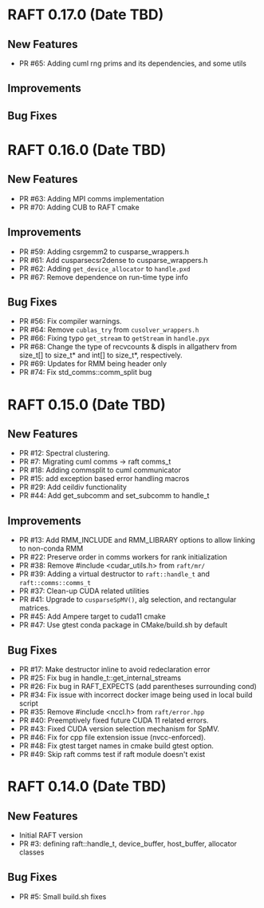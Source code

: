 # RAFT 0.17.0 (Date TBD)

## New Features
- PR #65: Adding cuml rng prims and its dependencies, and some utils

## Improvements

## Bug Fixes

# RAFT 0.16.0 (Date TBD)

## New Features

- PR #63: Adding MPI comms implementation
- PR #70: Adding CUB to RAFT cmake

## Improvements
- PR #59: Adding csrgemm2 to cusparse_wrappers.h
- PR #61: Add cusparsecsr2dense to cusparse_wrappers.h
- PR #62: Adding `get_device_allocator` to `handle.pxd`
- PR #67: Remove dependence on run-time type info

## Bug Fixes
- PR #56: Fix compiler warnings.
- PR #64: Remove `cublas_try` from `cusolver_wrappers.h`
- PR #66: Fixing typo `get_stream` to `getStream` in `handle.pyx`
- PR #68: Change the type of recvcounts & displs in allgatherv from size_t[] to size_t* and int[] to size_t*, respectively.
- PR #69: Updates for RMM being header only
- PR #74: Fix std_comms::comm_split bug

# RAFT 0.15.0 (Date TBD)

## New Features
- PR #12: Spectral clustering.
- PR #7: Migrating cuml comms -> raft comms_t
- PR #18: Adding commsplit to cuml communicator
- PR #15: add exception based error handling macros
- PR #29: Add ceildiv functionality
- PR #44: Add get_subcomm and set_subcomm to handle_t

## Improvements
- PR #13: Add RMM_INCLUDE and RMM_LIBRARY options to allow linking to non-conda RMM
- PR #22: Preserve order in comms workers for rank initialization
- PR #38: Remove #include <cudar_utils.h> from `raft/mr/`
- PR #39: Adding a virtual destructor to `raft::handle_t` and `raft::comms::comms_t`
- PR #37: Clean-up CUDA related utilities
- PR #41: Upgrade to `cusparseSpMV()`, alg selection, and rectangular matrices.
- PR #45: Add Ampere target to cuda11 cmake
- PR #47: Use gtest conda package in CMake/build.sh by default

## Bug Fixes
- PR #17: Make destructor inline to avoid redeclaration error
- PR #25: Fix bug in handle_t::get_internal_streams
- PR #26: Fix bug in RAFT_EXPECTS (add parentheses surrounding cond)
- PR #34: Fix issue with incorrect docker image being used in local build script
- PR #35: Remove #include <nccl.h> from `raft/error.hpp`
- PR #40: Preemptively fixed future CUDA 11 related errors.
- PR #43: Fixed CUDA version selection mechanism for SpMV.
- PR #46: Fix for cpp file extension issue (nvcc-enforced).
- PR #48: Fix gtest target names in cmake build gtest option.
- PR #49: Skip raft comms test if raft module doesn't exist

# RAFT 0.14.0 (Date TBD)

## New Features
- Initial RAFT version
- PR #3: defining raft::handle_t, device_buffer, host_buffer, allocator classes

## Bug Fixes
- PR #5: Small build.sh fixes
